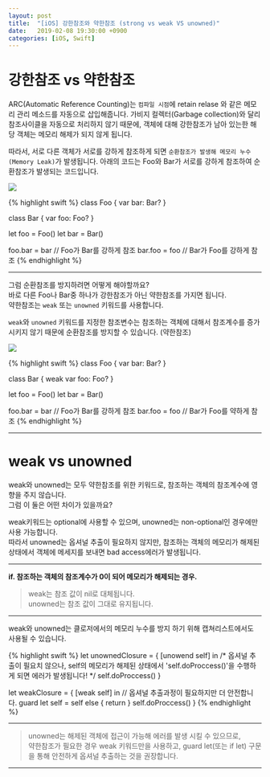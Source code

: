 ```yaml
---
layout: post
title:  "[iOS] 강한참조와 약한참조 (strong vs weak VS unowned)"
date:   2019-02-08 19:30:00 +0900
categories: [iOS, Swift]
---
```


# 강한참조 vs 약한참조
ARC(Automatic Reference Counting)는 `컴파일 시점`에 retain relase 와 같은 메모리 관리 메소드를 자동으로 삽입해줍니다. 가비지 컬렉터(Garbage collection)와 달리 참조사이클을 자동으로 처리하지 않기 때문에, 객체에 대해 강한참조가 남아 있는한 해당 객체는 메모리 해제가 되지 않게 됩니다.

따라서, 서로 다른 객체가 서로를 강하게 참조하게 되면 `순환참조가 발생해 메모리 누수(Memory Leak)`가 발생됩니다. 아래의 코드는 Foo와 Bar가 서로를 강하게 참조하여 순환참조가 발생되는 코드입니다.

![](https://user-images.githubusercontent.com/4909483/52545320-e8f52f80-2df9-11e9-992b-66ddfcf3291b.jpg)

{% highlight swift %}
class Foo {
  var bar: Bar?
}

class Bar {
  var foo: Foo?
}

let foo = Foo()
let bar = Bar()

foo.bar = bar   // Foo가 Bar를 강하게 참조
bar.foo = foo   // Bar가 Foo를 강하게 참조
{% endhighlight %}

---

그럼 순환참조를 방지하려면 어떻게 해야할까요?  
바로 다른 Foo나 Bar중 하나가 강한참조가 아닌 약한참조를 가지면 됩니다.  
약한참조는 `weak` 또는 `unowned` 키워드를 사용합니다.

`weak`와 `unowned` 키워드를 지정한 참조변수는 참조하는 객체에 대해서 참조계수를 증가시키지 않기 때문에 순환참조를 방지할 수 있습니다. (약한참조)

![](https://user-images.githubusercontent.com/4909483/52551571-62077d80-2e20-11e9-94f7-67bee59cdf3e.png)

{% highlight swift %}
class Foo {
    var bar: Bar?
}

class Bar {
    weak var foo: Foo?
}

let foo = Foo()
let bar = Bar()

foo.bar = bar     // Foo가 Bar를 강하게 참조
bar.foo = foo     // Bar가 Foo를 약하게 참조
{% endhighlight %}

---
# weak vs unowned
 weak와 unowned는 모두 약한참조를 위한 키워드로, 참조하는 객체의 참조계수에 영향을 주지 않습니다.  
 그럼 이 둘은 어떤 차이가 있을까요? 
 
weak키워드는 optional에 사용할 수 있으며, unowned는 non-optional인 경우에만 사용 가능합니다.  
따라서 unowned는 옵셔널 추출이 필요하지 않지만, 참조하는 객체의 메모리가 해제된 상태에서 객체에 메세지를 보내면 bad access에러가 발생됩니다.

---

**if. 참조하는 객체의 참조계수가 0이 되어 메모리가 해제되는 경우.**

 > weak는 참조 값이 nil로 대체됩니다.  
 unowned는 참조 값이 그대로 유지됩니다.

---
 
 weak와 unowned는 클로저에서의 메모리 누수를 방지 하기 위해 캡쳐리스트에서도 사용될 수 있습니다.

{% highlight swift %}
let unownedClosure = { [unowend self] in
  /*  옵셔널 추출이 필요치 않으나, 
      self의 메모리가 해제된 상태에서 'self.doProccess()'을 수행하게 되면 에러가 발생됩니다! */
  self.doProccess()
}   

let weakClosure = { [weak self] in
  // 옵셔널 추출과정이 필요하지만 더 안전합니다.
  guard let self = self else { return }
  self.doProccess()
}
{% endhighlight %}

--- 

> unowned는 해제된 객체에 접근이 가능해 에러를 발생 시킬 수 있으므로,  
약한참조가 필요한 경우 weak 키워드만을 사용하고, guard let(또는 if let) 구문을 통해 안전하게 옵셔널 추출하는 것을 권장합니다.

---